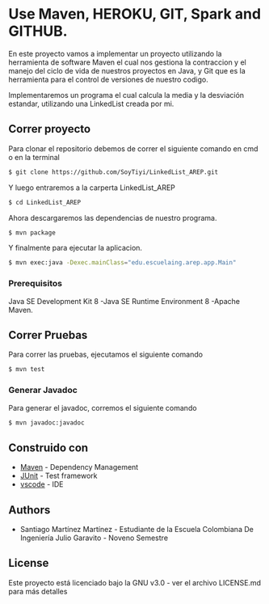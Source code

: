 # Use Maven, HEROKU, GIT, Spark and GITHUB.

En este proyecto vamos a implementar un proyecto utilizando la herramienta de software Maven el cual nos gestiona la contraccion y el manejo del ciclo de vida de nuestros proyectos en Java, y Git que es la herramienta para el control de versiones de nuestro codigo.

Implementaremos un programa el cual calcula la media y la desviación estandar, utilizando una LinkedList creada por mi.

## Correr proyecto

Para clonar el repositorio debemos de correr el siguiente comando en cmd o en la terminal 

```sh
$ git clone https://github.com/SoyTiyi/LinkedList_AREP.git
 ```

 Y luego entraremos a la carperta LinkedList_AREP

```sh
$ cd LinkedList_AREP
 ```
 Ahora descargaremos las dependencias de nuestro programa.

 ```sh
$ mvn package
 ```
 Y finalmente para ejecutar la aplicacion.

 ```sh
$ mvn exec:java -Dexec.mainClass="edu.escuelaing.arep.app.Main"
 ```

### Prerequisitos

Java SE Development Kit 8 -Java SE Runtime Environment 8 -Apache Maven.

## Correr Pruebas

Para correr las pruebas, ejecutamos el siguiente comando

```sh
$ mvn test
 ```

### Generar Javadoc

Para generar el javadoc, corremos el siguiente comando

```sh
$ mvn javadoc:javadoc 
 ```

## Construido con

* [Maven](https://maven.apache.org/) - Dependency Management
* [JUnit](https://mvnrepository.com/artifact/junit/junit) - Test framework
* [vscode](https://code.visualstudio.com/) - IDE

## Authors

 - Santiago Martínez Martínez - Estudiante de la Escuela Colombiana De Ingeniería Julio Garavito - Noveno Semestre

## License

Este proyecto está licenciado bajo la GNU v3.0 - ver el archivo LICENSE.md para más detalles
